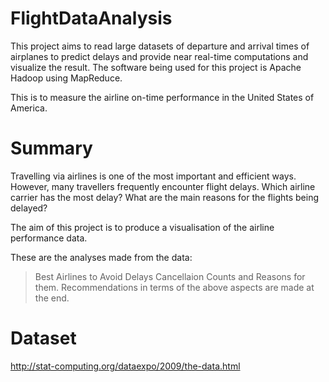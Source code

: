# FlightDataAnalysis
This project aims to read large datasets of departure and arrival times of airplanes to predict delays and provide near real-time computations and visualize the result.
The software being used for this project is Apache Hadoop using MapReduce.

This is to measure the airline on-time performance in the United States of America.

# Summary
Travelling via airlines is one of the most important and efficient ways. However, many travellers frequently encounter flight delays. Which airline carrier has the most delay? What are the main reasons for the flights being delayed? 

The aim of this project is to produce a visualisation of the airline performance data.

These are the analyses made from the data:
> Best Airlines to Avoid Delays
> Cancellaion Counts and Reasons for them.
> Recommendations in terms of the above aspects are made at the end.

# Dataset
http://stat-computing.org/dataexpo/2009/the-data.html
